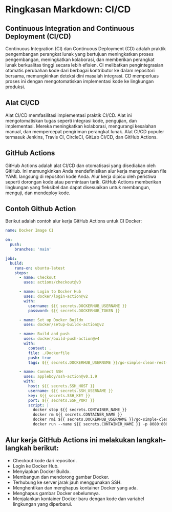 # Ringkasan Markdown: CI/CD

## Continuous Integration and Continuous Deployment (CI/CD)

Continuous Integration (CI) dan Continuous Deployment (CD) adalah praktik pengembangan perangkat lunak yang bertujuan meningkatkan proses pengembangan, meningkatkan kolaborasi, dan memberikan perangkat lunak berkualitas tinggi secara lebih efisien. CI melibatkan pengintegrasian otomatis perubahan kode dari berbagai kontributor ke dalam repositori bersama, memungkinkan deteksi dini masalah integrasi. CD memperluas proses ini dengan mengotomatiskan implementasi kode ke lingkungan produksi.

## Alat CI/CD

Alat CI/CD memfasilitasi implementasi praktik CI/CD. Alat ini mengotomatiskan tugas seperti integrasi kode, pengujian, dan implementasi. Mereka meningkatkan kolaborasi, mengurangi kesalahan manual, dan mempercepat pengiriman perangkat lunak. Alat CI/CD populer termasuk Jenkins, Travis CI, CircleCI, GitLab CI/CD, dan GitHub Actions.

## GitHub Actions

GitHub Actions adalah alat CI/CD dan otomatisasi yang disediakan oleh GitHub. Ini memungkinkan Anda mendefinisikan alur kerja menggunakan file YAML langsung di repositori kode Anda. Alur kerja dipicu oleh peristiwa seperti dorongan kode atau permintaan tarik. GitHub Actions memberikan lingkungan yang fleksibel dan dapat disesuaikan untuk membangun, menguji, dan mendeploy kode.

## Contoh Github Action

Berikut adalah contoh alur kerja GitHub Actions untuk CI Docker:

```yaml
name: Docker Image CI

on:
  push:
    branches: 'main'

jobs:
  build:
    runs-on: ubuntu-latest
    steps:
      - name: Checkout
        uses: actions/checkout@v3

      - name: Login to Docker Hub
        uses: docker/login-action@v2
        with:
          username: ${{ secrets.DOCKERHUB_USERNAME }}
          password: ${{ secrets.DOCKERHUB_TOKEN }}

      - name: Set up Docker Buildx
        uses: docker/setup-buildx-action@v2

      - name: Build and push
        uses: docker/build-push-action@v4
        with:
          context: .
          file: ./Dockerfile
          push: true
          tags: ${{ secrets.DOCKERHUB_USERNAME }}/go-simple-clean-rest-api:latest

      - name: Connect SSH
        uses: appleboy/ssh-action@v0.1.9
        with:
          host: ${{ secrets.SSH_HOST }}
          username: ${{ secrets.SSH_USERNAME }}
          key: ${{ secrets.SSH_KEY }}
          port: ${{ secrets.SSH_PORT }}
          script: |
            docker stop ${{ secrets.CONTAINER_NAME }}
            docker rm ${{ secrets.CONTAINER_NAME }}
            docker rmi ${{ secrets.DOCKERHUB_USERNAME }}/go-simple-clean-rest-api
            docker run --name ${{ secrets.CONTAINER_NAME }} -p 8080:8080 -d -e DB_HOST=${{secrets.DB_HOST}} -e DB_PORT=3306 -e DB_NAME=${{secrets.DB_NAME}} -e DB_USERNAME=${{secrets.DB_USERNAME}} -e DB_PASSWORD=${{secrets.DB_PASSWORD}} -e JWT_SECRET=${{secrets.JWT_SECRET}} ${{ secrets.DOCKERHUB_USERNAME }}/go-simple-clean-rest-api
```

## Alur kerja GitHub Actions ini melakukan langkah-langkah berikut:

- Checkout kode dari repositori.
- Login ke Docker Hub.
- Menyiapkan Docker Buildx.
- Membangun dan mendorong gambar Docker.
- Terhubung ke server jarak jauh menggunakan SSH.
- Menghentikan dan menghapus kontainer Docker yang ada.
- Menghapus gambar Docker sebelumnya.
- Menjalankan kontainer Docker baru dengan kode dan variabel lingkungan yang diperbarui.
